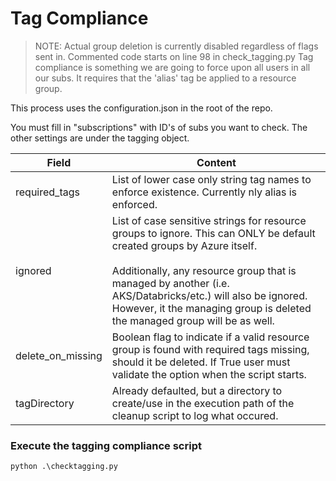 # Tag Compliance

> NOTE: Actual group deletion is currently disabled regardless of flags sent in. Commented code starts on line 98 in check_tagging.py
Tag compliance is something we are going to force upon all users in all our subs. It requires that the 'alias' tag be applied to a resource group. 

This process uses the configuration.json in the root of the repo. 

You must fill in "subscriptions" with ID's of subs you want to check. The other settings are under the tagging object.

|Field|Content|
|-----|-------|
|required_tags|List of lower case only string tag names to enforce existence. Currently nly alias is enforced.|
|ignored|List of case sensitive strings for resource groups to ignore. This can ONLY be default created groups by Azure itself.<br><br>Additionally, any resource group that is managed by another (i.e. AKS/Databricks/etc.) will also be ignored. However, it the managing group is deleted the managed group will be as well.|
|delete_on_missing|Boolean flag to indicate if a valid resource group is found with required tags missing, should it be deleted. If True user must validate the option when the script starts.|
|tagDirectory|Already defaulted, but a directory to create/use in the execution path of the cleanup script to log what occured.|

### Execute the tagging compliance script
```
python .\checktagging.py
```
